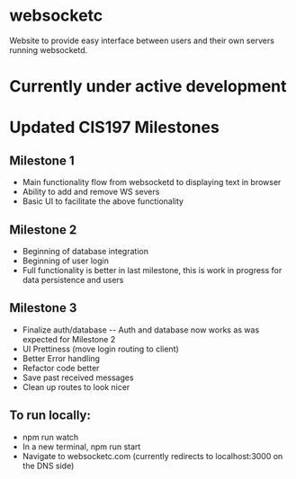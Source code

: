 # websocketc
Website to provide easy interface between users and their own servers running websocketd.

# Currently under active development

# **Updated** CIS197 Milestones

## Milestone 1
* Main functionality flow from websocketd to displaying text in browser
* Ability to add and remove WS severs
* Basic UI to facilitate the above functionality 

## Milestone 2
* Beginning of database integration
* Beginning of user login
* Full functionality is better in last milestone, this is work in progress for data persistence and users

## Milestone 3
* Finalize auth/database -- Auth and database now works as was expected for Milestone 2
* UI Prettiness (move login routing to client)
* Better Error handling
* Refactor code better
* Save past received messages
* Clean up routes to look nicer


## To run locally:
* npm run watch 
* In a new terminal, npm run start
* Navigate to websocketc.com (currently redirects to localhost:3000 on the DNS side)
